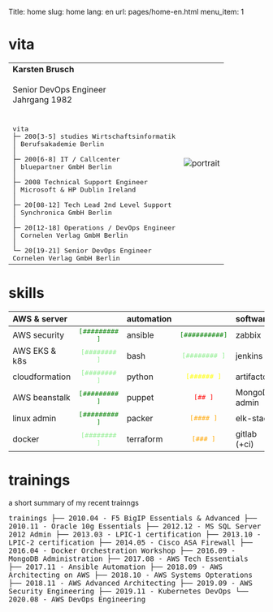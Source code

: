 Title: home
slug: home
lang: en
url: pages/home-en.html
menu_item: 1

# vita
|          |                    |
| :-------------------------|:-------------------------:|
| **Karsten Brusch**<br><br>Senior DevOps Engineer<br>Jahrgang 1982<br><br><br><samp>vita<br>├─ 200[3-5]   studies Wirtschaftsinformatik<br>│             Berufsakademie Berlin<br>│<br>├─ 200[6-8]   IT / Callcenter<br>│             bluepartner GmbH Berlin<br>│<br>├─ 2008       Technical Support Engineer<br>│             Microsoft & HP Dublin Ireland<br>│<br>├─ 20[08-12]  Tech Lead 2nd Level Support<br>│             Synchronica GmbH Berlin<br>│<br>├─ 20[12-18]  Operations / DevOps Engineer<br>│             Cornelen Verlag GmbH Berlin<br>│<br>└─ 20[19-21]  Senior DevOps Engineer<br>              Cornelen Verlag GmbH Berlin</samp>| ![portrait]({static}/images/portrait-klein.jpg) |

# skills

| AWS & server  |               | automation    |               | software     |               | 
| :------------ |:-------------:| :------------ |:-------------:|:------------ |:-------------:|
| AWS security  |<span style="color:green">     <samp>[######### ]</samp></span>| ansible       |<span style="color:green">     <samp>[##########]</samp></span>| zabbix       |<span style="color:green">     <samp>[######### ]</samp></span>|
| AWS EKS & k8s |<span style="color:lightgreen"><samp>[########  ]</samp></span>| bash          |<span style="color:lightgreen"><samp>[########  ]</samp></span>| jenkins      |<span style="color:lightgreen"><samp>[########  ]</samp></span>|
| cloudformation|<span style="color:lightgreen"><samp>[########  ]</samp></span>| python        |<span style="color:yellow">    <samp>[######    ]</samp></span>| artifactory  |<span style="color:orange">    <samp>[####      ]</samp></span>|
| AWS beanstalk |<span style="color:green">     <samp>[######### ]</samp></span>| puppet        |<span style="color:red">       <samp>[##        ]</samp></span>| MongoDB admin|<span style="color:yellow">    <samp>[######    ]</samp></span>|
| linux admin   |<span style="color:green">     <samp>[######### ]</samp></span>| packer        |<span style="color:orange">    <samp>[####      ]</samp></span>| elk-stack    |<span style="color:red">       <samp>[##        ]</samp></span>|
| docker        |<span style="color:lightgreen"><samp>[########  ]</samp></span>| terraform     |<span style="color:orange">    <samp>[###       ]</samp></span>| gitlab (+ci) |<span style="color:lightgreen"><samp>[########  ]</samp></span>|

# trainings

a short summary of my recent trainngs

<samp>
trainings
├── 2010.04 - F5 BigIP Essentials & Advanced
├── 2010.11 - Oracle 10g Essentials
├── 2012.12 - MS SQL Server 2012 Admin
├── 2013.03 - LPIC-1 certification
├── 2013.10 - LPIC-2 certification
├── 2014.05 - Cisco ASA Firewall
├── 2016.04 - Docker Orchestration Workshop
├── 2016.09 - MongoDB Administration
├── 2017.08 - AWS Tech Essentials
├── 2017.11 - Ansible Automation
├── 2018.09 - AWS Architecting on AWS
├── 2018.10 - AWS Systems Opterations
├── 2018.11 - AWS Advanced Architecting
├── 2019.09 - AWS Security Engineering
├── 2019.11 - Kubernetes DevOps
└── 2020.08 - AWS DevOps Engineering
</samp>

<!---
<span style="color:green">     <samp>[##########]</samp></span>
<span style="color:green">     <samp>[######### ]</samp></span>
<span style="color:lightgreen"><samp>[########  ]</samp></span>
<span style="color:lightgreen"><samp>[#######   ]</samp></span>
<span style="color:yellow">    <samp>[######    ]</samp></span>
<span style="color:yellow">    <samp>[#####     ]</samp></span>
<span style="color:orange">    <samp>[####      ]</samp></span>
<span style="color:orange">    <samp>[###       ]</samp></span>
<span style="color:red">       <samp>[##        ]</samp></span>
<span style="color:red">       <samp>[#         ]</samp></span>
-->